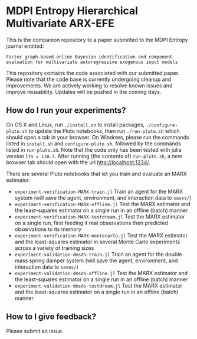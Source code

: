 # MDPI Entropy Hierarchical Multivariate ARX-EFE

This is the companion repository to a paper submitted to the MDPI Entropy journal entitled:

`Factor graph-based online Bayesian identification and component evaluation for multivariate autoregressive exogenous input models`

This repository contains the code associated with our submitted paper.
Please note that the code base is currently undergoing cleanup and improvements.
We are actively working to resolve known issues and improve reusability.
Updates will be pushed in the coming days.

## How do I run your experiments?

On OS X and Linux, run `./install.sh` to install packages, `./configure-pluto.sh` to update the Pluto notebooks, then run `./run-pluto.sh` which should open a tab in your browser.
On Windows, please run the commands listed in `install.sh` and `configure-pluto.sh`, followed by the commands listed in `run-pluto.sh`.
Note that the code only has been tested with julia version `lts = 110.7`.
After running (the contents of) `run-pluto.sh`, a new browser tab should open with the url [http://localhost:1234/](http://localhost:1234/).

There are several Pluto notebooks that let you train and evaluate an MARX estimator:

* `experiment-verification-MARX-train.jl` Train an agent for the MARX system (will save the agent, environment, and interaction data to `saves/`)
* `experiment-verification-MARX-offline.jl` Test the MARX estimator and the least-squares estimator on a single run in an offline (batch) manner
* `experiment-verification-MARX-testdream.jl` Test the MARX estimator on a single run, first feeding it real observations then predicted observations to its memory
* `experiment-verification-MARX-montecarlo.jl` Test the MARX estimator and the least-squares estimator in several Monte Carlo experiments across a variety of training sizes
* `experiment-validation-dmsds-train.jl` Train an agent for the double mass spring damper system (will save the agent, environment, and interaction data to `saves/`)
* `experiment-validation-dmsds-offline.jl` Test the MARX estimator and the least-squares estimator on a single run in an offline (batch) manner
* `experiment-validation-dmsds-testdream.jl` Test the MARX estimator and the least-squares estimator on a single run in an offline (batch) manner

## How to I give feedback?

Please submit an issue.
